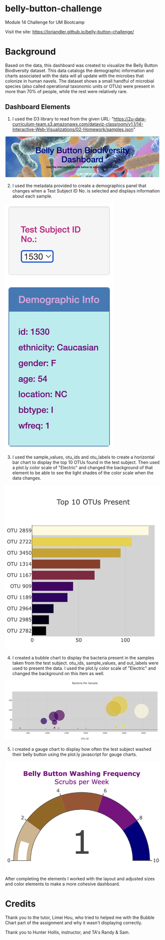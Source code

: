 # belly-button-challenge
Module 14 Challenge for UM Bootcamp

Visit the site: https://loriandler.github.io/belly-button-challenge/ 

# Background
Based on the data, this dashboard was created to visualize the Belly Button Biodiversity dataset. This data catalogs the demographic information and charts associated with the data will all update with the microbes that colonize in human navels.  The dataset shows a small handful of microbial species (also called operational taxonomic units or OTUs) were present in more than 70% of people, while the rest were relatively rare.

## Dashboard Elements
1. I used the D3 library to read from the given URL: "https://2u-data-curriculum-team.s3.amazonaws.com/dataviz-classroom/v1.1/14-Interactive-Web-Visualizations/02-Homework/samples.json" 

![Microbial image](static/banner.png)

2. I used the metadata provided to create a demographics panel that changes when a Test Subject ID No. is selected and displays information about each sample.

![Demographic Info](static/demographic.png)

3. I used the sample_values, otu_ids and otu_labels to create a horizontal bar chart to display the top 10 OTUs found in the test subject.  Then used a plot.ly color scale of "Electric" and changed the background of that element to be able to see the light shades of the color scale when the data changes.

![Bar Chart image](static/barChart.png)

4. I created a bubble chart to display the bacteria present in the samples taken from the test subject.  otu_ids, sample_values, and out_labels were used to present the data.  I used the plot.ly color scale of "Electric" and changed the background on this item as well.

![Bubble Chart image](static/bubbleChart.png)

5. I created a gauge chart to display how often the test subject washed their belly button using the plot.ly javascript for gauge charts.

![Gauge Chart image](static/gaugeChart.png)

After completing the elements I worked with the layout and adjusted sizes and color elements to make a more cohesive dashboard.

# Credits
Thank you to the tutor, Limei Hou, who tried to helped me with the Bubble Chart part of the assignment and why it wasn't displaying correctly.  

Thank you to Hunter Hollis, instructor, and TA's Randy & Sam.
